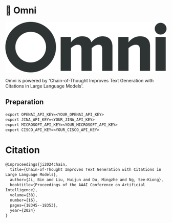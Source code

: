 # 🌟 Omni 
![Omniscient and Omnipotent](src/resource/img/Omni_logo.png "Omniscient and Omnipotent")

Omni is powered by 'Chain-of-Thought Improves Text Generation with Citations in Large Language Models'.

## Preparation
```shell
export OPENAI_API_KEY=<YOUR_OPENAI_API_KEY>
export JINA_API_KEY=<YOUR_JINA_API_KEY>
export MICROSOFT_API_KEY=<YOUR_MICROSOFT_API_KEY>
export CISCO_API_KEY=<YOUR_CISCO_API_KEY>
```

# Citation
```
@inproceedings{ji2024chain,
  title={Chain-of-Thought Improves Text Generation with Citations in Large Language Models},
  author={Ji, Bin and Liu, Huijun and Du, Mingzhe and Ng, See-Kiong},
  booktitle={Proceedings of the AAAI Conference on Artificial Intelligence},
  volume={38},
  number={16},
  pages={18345--18353},
  year={2024}
}
```

